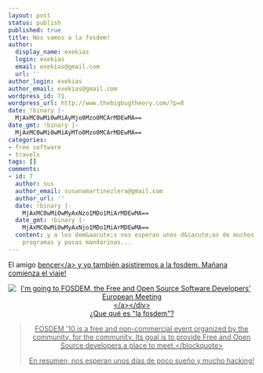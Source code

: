 ```yaml
---
layout: post
status: publish
published: true
title: Nos vamos a la fosdem!
author:
  display_name: exekias
  login: exekias
  email: exekias@gmail.com
  url: ''
author_login: exekias
author_email: exekias@gmail.com
wordpress_id: 71
wordpress_url: http://www.thebigbugtheory.com/?p=8
date: !binary |-
  MjAxMC0wMi0wMiAyMjo0Mzo0MCArMDEwMA==
date_gmt: !binary |-
  MjAxMC0wMi0wMiAyMTo0Mzo0MCArMDEwMA==
categories:
- free software
- travels
tags: []
comments:
- id: 7
  author: sus
  author_email: susanamartinezlera@gmail.com
  author_url: ''
  date: !binary |-
    MjAxMC0wMi0wMyAxNzo1MDo1MiArMDEwMA==
  date_gmt: !binary |-
    MjAxMC0wMi0wMyAxNjo1MDo1MiArMDEwMA==
  content: y a los dem&aacute;s nos esperan unos d&iacute;as de muchos bichos en los
    programas y pocas mandarinas...
---
```

<p>El amigo <a title="yet another blog, try 3" href="http:&#47;&#47;bq.cauterized.net&#47;">bencer<&#47;a> y yo tambi&eacute;n asistiremos a la fosdem. Ma&ntilde;ana comienza el viaje!</p>
<div style="text-align: center;"><a href="http:&#47;&#47;www.fosdem.org"><img src="http:&#47;&#47;www.fosdem.org&#47;promo&#47;going-to" alt="I'm going to FOSDEM, the Free and Open Source Software Developers' European Meeting" &#47;><&#47;a><&#47;div><br />
&iquest;Que qu&eacute; es "la fosdem"?</p>
<blockquote><p>FOSDEM '10 is a free and non-commercial event organized by the community, for the community. Its goal is to provide Free and Open Source developers a place to meet.<&#47;blockquote></p>
<p>En resumen, nos esperan unos d&iacute;as de poco sue&ntilde;o y mucho hacking!</p>
